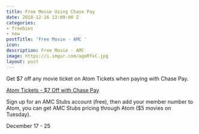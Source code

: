```yaml
---
title: Free Movie Using Chase Pay
date: 2018-12-16 13:09:00 Z
categories:
- freebies
- new
postTitle: 'Free Movie - AMC '
icon: 
description: Free Movie - AMC
image: https://i.imgur.com/agoRfxC.jpg
layout: post
---
```


Get $7 off any movie ticket on Atom Tickets when paying with Chase Pay.

[Atom Tickets - $7 Off with Chase Pay](https://www.atomtickets.com/promotions/chase-pay-holiday-2018-seven-dollar-offer?)

Sign up for an AMC Stubs account (free), then add your member number to Atom, you can get AMC Stubs pricing through Atom ($5 movies on Tuesday). 

December 17 - 25
